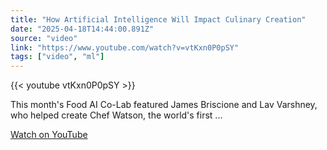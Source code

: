 ```yaml
---
title: "How Artificial Intelligence Will Impact Culinary Creation"
date: "2025-04-18T14:44:00.891Z"
source: "video"
link: "https://www.youtube.com/watch?v=vtKxn0P0pSY"
tags: ["video", "ml"]
---
```


{{< youtube vtKxn0P0pSY >}}

This month's Food AI Co-Lab featured James Briscione and Lav Varshney, who helped create Chef Watson, the world's first ...

[Watch on YouTube](https://www.youtube.com/watch?v=vtKxn0P0pSY)
